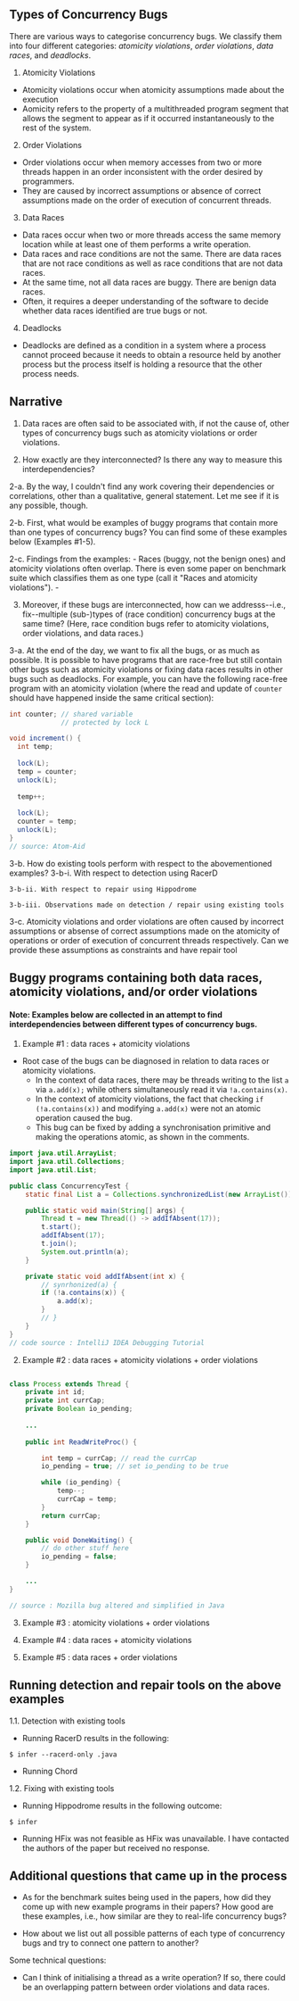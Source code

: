 ## Types of Concurrency Bugs

There are various ways to categorise concurrency bugs. We classify them into four different categories: _atomicity violations_, _order violations_, _data races_, and _deadlocks_.

1. Atomicity Violations
- Atomicity violations occur when atomicity assumptions made about the execution 
- Aomicity refers to the property of a multithreaded program segment that allows the segment to appear as if it occurred instantaneously to the rest of the system.
<!-- [[1]](#1) -->

2. Order Violations
- Order violations occur when memory accesses from two or more threads happen in an order inconsistent with the order desired by programmers.
- They are caused by incorrect assumptions or absence of correct assumptions made on the order of execution of concurrent threads.

3. Data Races
- Data races occur when two or more threads access the same memory location while at least one of them performs a write operation.
- Data races and race conditions are not the same. There are data races that are not race conditions as well as race conditions that are not data races.
- At the same time, not all data races are buggy. There are benign data races.
- Often, it requires a deeper understanding of the software to decide whether data races identified are true bugs or not.

4. Deadlocks
- Deadlocks are defined as a condition in a system where a process cannot proceed because it needs to obtain a resource held by another process but the process itself is holding a resource that the other process needs.


## Narrative

1. Data races are often said to be associated with, if not the cause of, other types of concurrency bugs such as atomicity violations or order violations.

2. How exactly are they interconnected? Is there any way to measure this interdependencies?

  2-a. By the way, I couldn't find any work covering their dependencies or correlations, other than a qualitative, general statement. Let me see if it is any possible, though.
  
  2-b. First, what would be examples of buggy programs that contain more than one types of concurrency bugs? You can find some of these examples below (Examples #1-5).
  
  2-c. Findings from the examples:
    - Races (buggy, not the benign ones) and atomicity violations often overlap. There is even some paper on benchmark suite which classifies them as one type (call it "Races and atomicity violations").
    - 
  
3. Moreover, if these bugs are interconnected, how can we addresss--i.e., fix--multiple (sub-)types of (race condition) concurrency bugs at the same time? (Here, race condition bugs refer to atomicity violations, order violations, and data races.)

  3-a. At the end of the day, we want to fix all the bugs, or as much as possible. It is possible to have programs that are race-free but still contain other bugs such as atomicity violations or fixing data races results in other bugs such as deadlocks. For example, you can have the following race-free program with an atomicity violation (where the read and update of `counter` should have happened inside the same critical section):
  ```java
  int counter; // shared variable
               // protected by lock L
  
  void increment() {
    int temp;
    
    lock(L);
    temp = counter;
    unlock(L);
    
    temp++;
    
    lock(L);
    counter = temp;
    unlock(L);
  }
  // source: Atom-Aid
  ```

  3-b. How do existing tools perform with respect to the abovementioned examples?
    3-b-i. With respect to detection using RacerD
    
    3-b-ii. With respect to repair using Hippodrome
    
    3-b-iii. Observations made on detection / repair using existing tools

  3-c. Atomicity violations and order violations are often caused by incorrect assumptions or absense of correct assumptions made on the atomicity of operations or order of execution of concurrent threads respectively. Can we provide these assumptions as constraints and have repair tool 





## Buggy programs containing both data races, atomicity violations, and/or order violations

#### Note: Examples below are collected in an attempt to find interdependencies between different types of concurrency bugs.

1. Example #1 : data races + atomicity violations

- Root case of the bugs can be diagnosed in relation to data races or atomicity violations.
  * In the context of data races, there may be threads writing to the list `a` via `a.add(x);` while others simultaneously read it via `!a.contains(x)`.
  * In the context of atomicity violations, the fact that checking `if (!a.contains(x))` and modifying `a.add(x)` were not an atomic operation caused the bug.
  * This bug can be fixed by adding a synchronisation primitive and making the operations atomic, as shown in the comments.

```java
import java.util.ArrayList;
import java.util.Collections;
import java.util.List;

public class ConcurrencyTest {
    static final List a = Collections.synchronizedList(new ArrayList());

    public static void main(String[] args) {
        Thread t = new Thread(() -> addIfAbsent(17));
        t.start();
        addIfAbsent(17);
        t.join();
        System.out.println(a);
    }

    private static void addIfAbsent(int x) {
        // synrhonized(a) {
        if (!a.contains(x)) {
            a.add(x);
        }
        // }
    }
}
// code source : IntelliJ IDEA Debugging Tutorial
```

2. Example #2 : data races + atomicity violations + order violations


```java

class Process extends Thread {
    private int id;
    private int currCap;
    private Boolean io_pending;
    
    ...
    
    public int ReadWriteProc() {

        int temp = currCap; // read the currCap
        io_pending = true; // set io_pending to be true

        while (io_pending) { 
            temp--; 
            currCap = temp;
        }
        return currCap;
    }

    public void DoneWaiting() {
        // do other stuff here
        io_pending = false; 
    }

    ...
}

// source : Mozilla bug altered and simplified in Java
```


3. Example #3 : atomicity violations + order violations



4. Example #4 : data races + atomicity violations




5. Example #5 : data races + order violations




## Running detection and repair tools on the above examples


1.1. Detection with existing tools

- Running RacerD results in the following:

```console
$ infer --racerd-only .java

```

- Running Chord


1.2. Fixing with existing tools

- Running Hippodrome results in the following outcome:

```console
$ infer

```

- Running HFix was not feasible as HFix was unavailable. I have contacted the authors of the paper but received no response.



## Additional questions that came up in the process

* As for the benchmark suites being used in the papers, how did they come up with new example programs in their papers? How good are these examples, i.e., how similar are they to real-life concurrency bugs?

* How about we list out all possible patterns of each type of concurrency bugs and try to connect one pattern to another? 


Some technical questions:
- Can I think of initialising a thread as a write operation? If so, there could be an overlapping pattern between order violations and data races.




<!-- ### References
<a id="1">[1]</a> 
 -->
